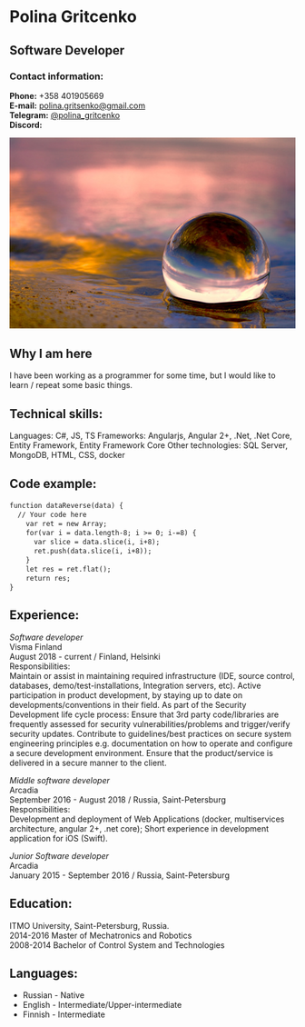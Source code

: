 # Polina Gritcenko

## Software Developer

### Contact information:
**Phone:** +358 401905669  
**E-mail:** polina.gritsenko@gmail.com  
**Telegram:** [@polina_gritcenko](https://t.me/polina_gritcenko)  
**Discord:** 

![avatar](/assets/images/avatar.jpg)

## Why I am here
I have been working as a programmer for some time, but I would like to learn / repeat some basic things.

## Technical skills:
Languages: C#, JS, TS
Frameworks: Angularjs, Angular 2+, .Net, .Net Core, Entity Framework, Entity Framework Core
Other technologies: SQL Server, MongoDB, HTML, CSS, docker

## Code example:
```
function dataReverse(data) {
  // Your code here
    var ret = new Array;
    for(var i = data.length-8; i >= 0; i-=8) {
      var slice = data.slice(i, i+8);
      ret.push(data.slice(i, i+8));
    }
    let res = ret.flat();
    return res;
}
```

## Experience:
_Software developer_  
Visma Finland  
August 2018 - current / Finland, Helsinki  
Responsibilities:  
Maintain or assist in maintaining required infrastructure (IDE, source control, databases, demo/test-installations, Integration servers, etc).
Active participation in product development, by staying up to date on developments/conventions in their field.
As part of the Security Development life cycle process: Ensure that 3rd party code/libraries are frequently assessed for security vulnerabilities/problems and trigger/verify security updates.
Contribute to guidelines/best practices on secure system engineering principles e.g. documentation on how to operate and configure a secure development environment.
Ensure that the product/service is delivered in a secure manner to the client.

_Middle software developer_  
Arcadia  
September 2016 - August 2018 / Russia, Saint-Petersburg  
Responsibilities:  
Development and deployment of Web Applications (docker, multiservices architecture, angular 2+, .net core);
Short experience in development application for iOS (Swift).

_Junior Software developer_  
Arcadia  
January 2015 - September 2016 / Russia, Saint-Petersburg

## Education:
ITMO University, Saint-Petersburg, Russia.  
2014-2016 Master of Mechatronics and Robotics  
2008-2014 Bachelor of Control System and Technologies  

## Languages:
- Russian - Native
- English - Intermediate/Upper-intermediate
- Finnish - Intermediate